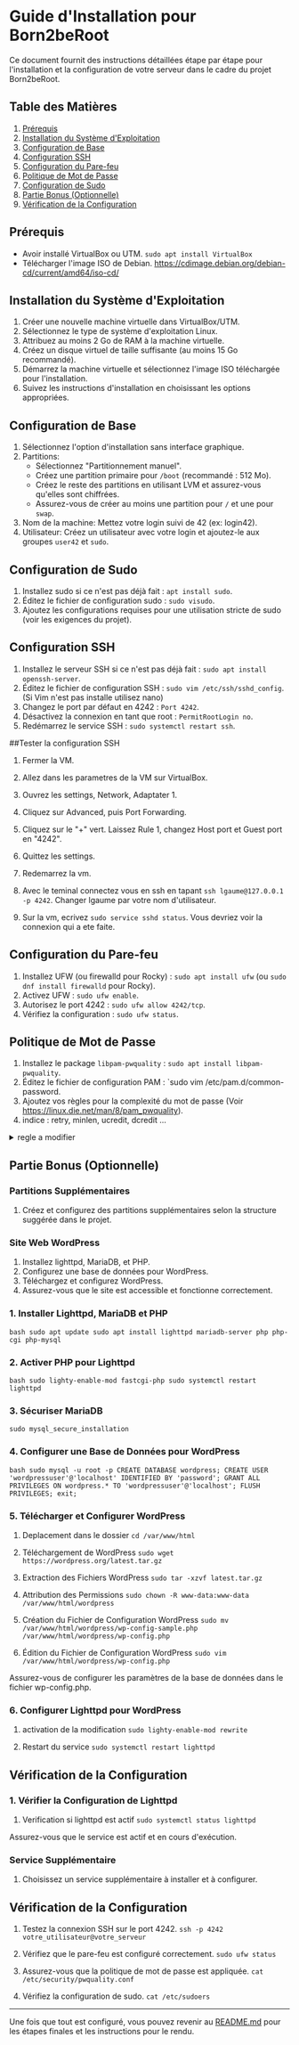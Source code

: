# Guide d'Installation pour Born2beRoot

Ce document fournit des instructions détaillées étape par étape pour l'installation et la configuration de votre serveur dans le cadre du projet Born2beRoot.

## Table des Matières

1. [Prérequis](#prérequis)
2. [Installation du Système d'Exploitation](#installation-du-système-dexploitation)
3. [Configuration de Base](#configuration-de-base)
4. [Configuration SSH](#configuration-ssh)
5. [Configuration du Pare-feu](#configuration-du-pare-feu)
6. [Politique de Mot de Passe](#politique-de-mot-de-passe)
7. [Configuration de Sudo](#configuration-de-sudo)
8. [Partie Bonus (Optionnelle)](#partie-bonus-optionnelle)
9. [Vérification de la Configuration](#vérification-de-la-configuration)

## Prérequis

- Avoir installé VirtualBox ou UTM.
`sudo apt install VirtualBox`
- Télécharger l'image ISO de Debian.
https://cdimage.debian.org/debian-cd/current/amd64/iso-cd/



## Installation du Système d'Exploitation

1. Créer une nouvelle machine virtuelle dans VirtualBox/UTM.
2. Sélectionnez le type de système d'exploitation Linux.
3. Attribuez au moins 2 Go de RAM à la machine virtuelle.
4. Créez un disque virtuel de taille suffisante (au moins 15 Go recommandé).
5. Démarrez la machine virtuelle et sélectionnez l'image ISO téléchargée pour l'installation.
6. Suivez les instructions d'installation en choisissant les options appropriées.

## Configuration de Base

1. Sélectionnez l'option d'installation sans interface graphique.
2. Partitions:
   - Sélectionnez "Partitionnement manuel".
   - Créez une partition primaire pour `/boot` (recommandé : 512 Mo).
   - Créez le reste des partitions en utilisant LVM et assurez-vous qu'elles sont chiffrées.
   - Assurez-vous de créer au moins une partition pour `/` et une pour `swap`.
3. Nom de la machine: Mettez votre login suivi de 42 (ex: login42).
4. Utilisateur: Créez un utilisateur avec votre login et ajoutez-le aux groupes `user42` et `sudo`.

## Configuration de Sudo

1. Installez sudo si ce n'est pas déjà fait : `apt install sudo`.
2. Éditez le fichier de configuration sudo : `sudo visudo`.
3. Ajoutez les configurations requises pour une utilisation stricte de sudo (voir les exigences du projet).


## Configuration SSH

1. Installez le serveur SSH si ce n'est pas déjà fait : `sudo apt install openssh-server`.
2. Éditez le fichier de configuration SSH : `sudo vim /etc/ssh/sshd_config`.
(Si Vim n'est pas installe utilisez nano)
3. Changez le port par défaut en 4242 : `Port 4242`.
4. Désactivez la connexion en tant que root : `PermitRootLogin no`.
5. Redémarrez le service SSH : `sudo systemctl restart ssh`.

##Tester la configuration SSH

1. Fermer la VM.
2. Allez dans les parametres de la VM sur VirtualBox.
3. Ouvrez les settings, Network, Adaptater 1.
4. Cliquez sur Advanced, puis Port Forwarding.
5. Cliquez sur le "+" vert. Laissez Rule 1, changez Host port et Guest port en "4242".
6. Quittez les settings. 
7. Redemarrez la vm.

8. Avec le teminal connectez vous en ssh en tapant `ssh lgaume@127.0.0.1 -p 4242`.
Changer lgaume par votre nom d'utilisateur.

9. Sur la vm, ecrivez `sudo service sshd status`.
Vous devriez voir la connexion qui a ete faite. 

## Configuration du Pare-feu

1. Installez UFW (ou firewalld pour Rocky) : `sudo apt install ufw` (ou `sudo dnf install firewalld` pour Rocky).
2. Activez UFW : `sudo ufw enable`.
3. Autorisez le port 4242 : `sudo ufw allow 4242/tcp`.
4. Vérifiez la configuration : `sudo ufw status`.

## Politique de Mot de Passe

1. Installez le package `libpam-pwquality` : `sudo apt install libpam-pwquality`.
2. Éditez le fichier de configuration PAM : `sudo vim /etc/pam.d/common-password.
3. Ajoutez vos règles pour la complexité du mot de passe (Voir https://linux.die.net/man/8/pam_pwquality).
4. indice : retry, minlen, ucredit, dcredit ... 
<details>
	<summary>regle a modifier</summary>

1. Trouvez la ligne qui commence par `password requisite pam-pwquality.so`.
2. Ajoutez a la suite `retry=3 minlen=10 ucredit=-1 maxrepeat=3 reject_username difok=7 enforce_for_root`.

</details>


## Partie Bonus (Optionnelle)

### Partitions Supplémentaires

1. Créez et configurez des partitions supplémentaires selon la structure suggérée dans le projet.

### Site Web WordPress

1. Installez lighttpd, MariaDB, et PHP.
2. Configurez une base de données pour WordPress.
3. Téléchargez et configurez WordPress.
4. Assurez-vous que le site est accessible et fonctionne correctement.

### 1. Installer Lighttpd, MariaDB et PHP
`bash
sudo apt update
sudo apt install lighttpd mariadb-server php php-cgi php-mysql
`

### 2. Activer PHP pour Lighttpd
`bash
sudo lighty-enable-mod fastcgi-php
sudo systemctl restart lighttpd
`

### 3. Sécuriser MariaDB
`sudo mysql_secure_installation`

### 4. Configurer une Base de Données pour WordPress
`bash
sudo mysql -u root -p
CREATE DATABASE wordpress;
CREATE USER 'wordpressuser'@'localhost' IDENTIFIED BY 'password';
GRANT ALL PRIVILEGES ON wordpress.* TO 'wordpressuser'@'localhost';
FLUSH PRIVILEGES;
exit;
`

### 5. Télécharger et Configurer WordPress

1. Deplacement dans le dossier 
`cd /var/www/html`

2. Téléchargement de WordPress
`sudo wget https://wordpress.org/latest.tar.gz`

3. Extraction des Fichiers WordPress
`sudo tar -xzvf latest.tar.gz`

4. Attribution des Permissions
`sudo chown -R www-data:www-data /var/www/html/wordpress`

5. Création du Fichier de Configuration WordPress
`sudo mv /var/www/html/wordpress/wp-config-sample.php /var/www/html/wordpress/wp-config.php`

6. Édition du Fichier de Configuration WordPress
`sudo vim /var/www/html/wordpress/wp-config.php`

Assurez-vous de configurer les paramètres de la base de données dans le fichier wp-config.php.

### 6. Configurer Lighttpd pour WordPress
1. activation de la modification
`sudo lighty-enable-mod rewrite`

2. Restart du service
`sudo systemctl restart lighttpd`

## Vérification de la Configuration

### 1. Vérifier la Configuration de Lighttpd
1. Verification si lighttpd est actif
`sudo systemctl status lighttpd`

Assurez-vous que le service est actif et en cours d'exécution.

### Service Supplémentaire

1. Choisissez un service supplémentaire à installer et à configurer.

## Vérification de la Configuration


1. Testez la connexion SSH sur le port 4242.
`ssh -p 4242 votre_utilisateur@votre_serveur`

3. Vérifiez que le pare-feu est configuré correctement.
`sudo ufw status`

4. Assurez-vous que la politique de mot de passe est appliquée.
`cat /etc/security/pwquality.conf`

5. Vérifiez la configuration de sudo.
`cat /etc/sudoers`

---

Une fois que tout est configuré, vous pouvez revenir au [README.md](README.md) pour les étapes finales et les instructions pour le rendu.

